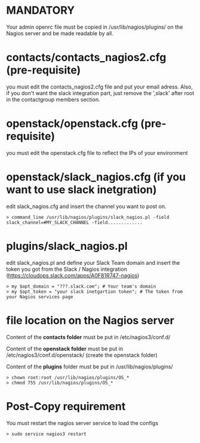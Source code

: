 # MANDATORY
Your admin openrc file must be copied in /usr/lib/nagios/plugins/ on the Nagios server and be made readable by all.

# contacts/contacts_nagios2.cfg (pre-requisite)
you must edit the contacts_nagios2.cfg file and put your email adress. Also, if you don't want the slack integration part, just remove the ',slack' after root in the contactgroup members section.

# openstack/openstack.cfg (pre-requisite)
you must edit the openstack.cfg file to reflect the IPs of your environment

# openstack/slack_nagios.cfg (if you want to use slack inetgration)
edit slack_nagios.cfg and insert the channel you want to post on. 
```
> command_line /usr/lib/nagios/plugins/slack_nagios.pl -field slack_channel=#MY_SLACK_CHANNEL -field.............
```
# plugins/slack_nagios.pl
edit slack_nagios.pl and define your Slack Team domain and insert the token you got from the Slack / Nagios integration (https://cloudops.slack.com/apps/A0F81R747-nagios) 
```
> my $opt_domain = "???.slack.com"; # Your team's domain
> my $opt_token = "your slack inetgartion token"; # The token from your Nagios services page
```

# file location on the Nagios server
Content of the **contacts folder** must be put in /etc/nagios3/conf.d/

Content of the **openstack folder** must be put in /etc/nagios3/conf.d/openstack/           (create the openstack folder)

Content of the **plugins** folder must be put in /usr/lib/nagios/plugins/
```
> chown root:root /usr/lib/nagios/plugins/OS_*
> chmod 755 /usr/lib/nagios/plugins/OS_*
```

# Post-Copy requirement
You must restart the nagios server service to load the configs
```
> sudo service nagios3 restart
```
